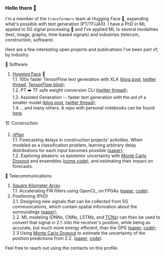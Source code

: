 <!-- Must be saved without formatting, i.e. CMD+K -> S -->
### Hello there 👋

I'm a member of the `transformers` team at Hugging Face 🤗, expanding what's possible with text generation (PT/TF/JAX). I have a PhD in ML applied to 5G signal processing 📡 and I've applied ML to several modalities (text, image, graphs, time-based signals) and industries (telecom, construction, software).

Here are a few interesting open projects and publications I've been part of, by industry:

🤖 Software
1. [Hugging Face](https://huggingface.co/) 🤗  
  1.1. 100x faster TensorFlow text generation with XLA ([blog post](https://huggingface.co/blog/tf-xla-generate), [twitter thread](https://twitter.com/joao_gante/status/1555527603716444160), [TensorFlow blog](https://blog.tensorflow.org/2022/11/how-hugging-face-improved-text-generation-performance-with-xla.html));  
  1.2. PT ➡️ TF safe weight conversion CLI ([twitter thread](https://twitter.com/joao_gante/status/1540350265890684930));  
  1.3. Assisted Generation -- faster text generation with the aid of a smaller model ([blog post](https://huggingface.co/blog/assisted-generation), [twitter thread](https://twitter.com/joao_gante/status/1656697682646429696));  
  1.4. ...and many others. A repo with personal notebooks can be found [here](https://github.com/gante/huggingface-demos).

🏗 Construction
1. [nPlan](https://www.nplan.io/)  
  1.1. Forecasting delays in construction projects' activities. When modeled as a classification problem, learning arbitrary delay distributions for each input becomes possible ([paper](https://link.springer.com/chapter/10.1007/978-3-031-08223-8_9));  
  1.2. Exploring aleatoric vs epistemic uncertainty with [Monte Carlo Dropout](https://arxiv.org/abs/1506.02142v6) and ensembles ([some code](https://github.com/nitbix/toupee)), and estimating their impact on forecasts.

📡 Telecommunications
1. [Square Kilometer Array](https://en.wikipedia.org/wiki/Square_Kilometre_Array)  
  1.1. Accelerating FIR filters using OpenCL, on FPGAs ([paper](https://ieeexplore.ieee.org/abstract/document/7828456/), [code](https://github.com/gante/OpenCL-FPGA-FIR-Filter));
2. Positioning (PhD)  
  2.1. Designing new signals that can be collected from 5G communications, which contain spatial information about the surroundings ([paper](https://ieeexplore.ieee.org/document/8690987));  
  2.2. ML modeling (DNNs, CNNs, LSTMs, and [TCNs](https://arxiv.org/abs/1803.01271)) can then be used to convert that signal in 2.1. into the receiver's position, while being as accurate, but much more energy efficient, than the GPS ([paper](https://ieeexplore.ieee.org/document/9080126), [code](https://github.com/gante/mmWave-localization-learning));  
  2.3 Using [Monte Carlo Dropout](https://arxiv.org/abs/1506.02142v6) to estimate the uncertainty of the position predictions from 2.2. ([paper](https://ieeexplore.ieee.org/abstract/document/9626568), [code](https://github.com/gante/mmWave-localization-learning)).


Feel free to reach out using the contacts on this profile.
